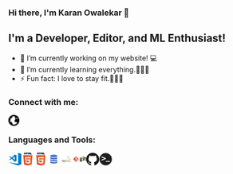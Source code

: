 ### Hi there, I'm Karan Owalekar 👋

## I'm a Developer, Editor, and ML Enthusiast!
- 🔭 I’m currently working on my website! 💻
- 🌱 I’m currently learning everything.🤣🤣🤣
- ⚡ Fun fact: I love to stay fit.🏋🏻‍♂️

### Connect with me:

[<img align="left" alt="" width="22px" src="https://raw.githubusercontent.com/iconic/open-iconic/master/svg/globe.svg" />]("")
[<img align="left" alt="" width="22px" src="https://cdn.jsdelivr.net/npm/simple-icons@v3/icons/linkedin.svg"/>](https://www.linkedin.com/in/karan-owalekar/)
[<img align="left" alt="" width="22px" src="https://cdn.jsdelivr.net/npm/simple-icons@3.4.0/icons/hackerrank.svg" />](https://www.hackerrank.com/KaranOwalekar)
[<img align="left" alt="" width="22px" src="https://cdn.jsdelivr.net/npm/simple-icons@v3/icons/instagram.svg" />](https://www.instagram.com/_.k_a_r_a_n.__/)
[<img align="left" alt="" width="22px" src="https://cdn.jsdelivr.net/npm/simple-icons@v3/icons/twitter.svg" />](https://twitter.com/karan_owalekar)

<br />

### Languages and Tools:

<img align="left" alt="Visual Studio Code" width="26px" src="https://raw.githubusercontent.com/github/explore/80688e429a7d4ef2fca1e82350fe8e3517d3494d/topics/visual-studio-code/visual-studio-code.png" />
<img align="left" alt="HTML5" width="26px" src="https://raw.githubusercontent.com/github/explore/80688e429a7d4ef2fca1e82350fe8e3517d3494d/topics/html/html.png" />
<img align="left" alt="HTML5" width="26px" src="https://raw.githubusercontent.com/github/explore/80688e429a7d4ef2fca1e82350fe8e3517d3494d/topics/html/html.png" />
<img align="left" alt="SQL" width="26px" src="https://raw.githubusercontent.com/github/explore/80688e429a7d4ef2fca1e82350fe8e3517d3494d/topics/sql/sql.png" />
<img align="left" alt="MySQL" width="26px" src="https://raw.githubusercontent.com/github/explore/80688e429a7d4ef2fca1e82350fe8e3517d3494d/topics/mysql/mysql.png" />
<img align="left" alt="Git" width="26px" src="https://raw.githubusercontent.com/github/explore/80688e429a7d4ef2fca1e82350fe8e3517d3494d/topics/git/git.png" />
<img align="left" alt="GitHub" width="26px" src="https://raw.githubusercontent.com/github/explore/78df643247d429f6cc873026c0622819ad797942/topics/github/github.png" />
<img align="left" alt="HTML5" width="26px" src="https://raw.githubusercontent.com/github/explore/80688e429a7d4ef2fca1e82350fe8e3517d3494d/topics/terminal/terminal.png" />

<br />
<br />
